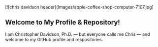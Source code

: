 [![chris davidson header](Images/apple-coffee-shop-computer-7107.jpg]

## Welcome to My Profile & Repository!
I am Christopher Davidson, Ph.D. — but everyone calls me Chris — and welcome to my GitHub profile and respositories.


<!--
**drcdavidson/drcdavidson** is a ✨ _special_ ✨ repository because its `README.md` (this file) appears on your GitHub profile.

Here are some ideas to get you started:

- 🔭 I’m currently working on ...
- 🌱 I’m currently learning ...
- 👯 I’m looking to collaborate on ...
- 🤔 I’m looking for help with ...
- 💬 Ask me about ...
- 📫 How to reach me: ...
- 😄 Pronouns: ...
- ⚡ Fun fact: ...
-->
